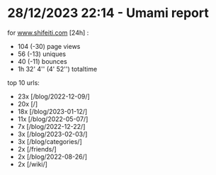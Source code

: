 # 28/12/2023 22:14 - Umami report
for www.shifeiti.com [24h] :

 - 104 (-30) page views
 - 56 (-13) uniques
 - 40 (-11) bounces
 - 1h 32' 4'' (4' 52'') totaltime


top 10 urls:
 - 23x [/blog/2022-12-09/]
 - 20x [/]
 - 18x [/blog/2023-01-12/]
 - 11x [/blog/2022-05-07/]
 - 7x [/blog/2022-12-22/]
 - 3x [/blog/2023-02-03/]
 - 3x [/blog/categories/]
 - 2x [/friends/]
 - 2x [/blog/2022-08-26/]
 - 2x [/wiki/]


